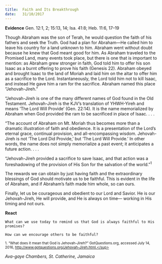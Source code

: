 ```yaml
---
title:  Faith and Its Breakthrough
date:   31/10/2017
---
```


**Evidence** Gen. 12:1, 2; 15:13, 14; Isa. 41:8; Heb. 11:6, 17–19

Though Abraham was the son of Terah, he would question the faith of his fathers and seek the Truth. God had a plan for Abraham—He called him to leave his country for a land unknown to him. Abraham went without doubt because he knew that God meant good for him. As Abraham traveled to the Promised Land, many events took place, but there is one that is important to mention: as Abraham grew stronger in faith, God told him to offer his son Isaac as a burnt offering to prove his faith (Genesis 22). Abraham obeyed and brought Isaac to the land of Moriah and laid him on the altar to offer him as a sacrifice to the Lord. Instantaneously, the Lord told him not to kill Isaac, and instead He gave him a ram for the sacrifice. Abraham named this place “Jehovah-Jireh.”

“Jehovah-Jireh is one of the many different names of God found in the Old Testament. Jehovah-Jireh is the KJV’s translation of YHWH-Yireh and means ‘The Lord Will Provide’ (Gen. 22:14). It is the name memorialized by Abraham when God provided the ram to be sacrificed in place of Isaac. . . .

“The account of Abraham on Mt. Moriah thus becomes more than a dramatic illustration of faith and obedience. It is a presentation of the Lord’s eternal grace, continual provision, and all-encompassing wisdom. Jehovah-Jireh is not ‘The Lord Did Provide,’ but ‘The Lord Will Provide.’ In other words, the name does not simply memorialize a past event; it anticipates a future action. . . .

“Jehovah-Jireh provided a sacrifice to save Isaac, and that action was a foreshadowing of the provision of His Son for the salvation of the world.”<sup>1</sup>

The rewards we can obtain by just having faith and the extraordinary blessings of God should motivate us to be faithful. This is evident in the life of Abraham, and if Abraham’s faith made him whole, so can ours.

Finally, let us be courageous and obedient to our Lord and Savior. He is our Jehovah-Jireh, He will provide, and He is always on time— working in His timing and not ours.

**React**

`What can we use today to remind us that God is always faithful to His promises?`

`How can we encourage others to be faithful?`

<sup>1. “What does it mean that God is Jehovah-Jireh?” GotQuestions.org, accessed July 14, 2016, http://www.gotquestions.org/Jehovah-Jireh.html.</sup>

_Ava-gaye Chambers, St. Catherine, Jamaica_